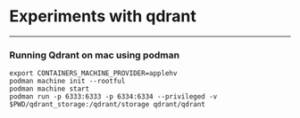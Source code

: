 
# Experiments with qdrant
<hr />

### Running Qdrant on mac using podman
```
export CONTAINERS_MACHINE_PROVIDER=applehv
podman machine init --rootful
podman machine start
podman run -p 6333:6333 -p 6334:6334 --privileged -v $PWD/qdrant_storage:/qdrant/storage qdrant/qdrant
```